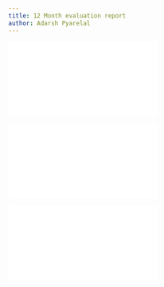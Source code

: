 ```yaml
---
title: 12 Month evaluation report
author: Adarsh Pyarelal
---
```


![Concept-level CAG](CAG.pdf)

![CAG with indicators](CAG_with_indicators.pdf)

![CAG with indicators and values](CAG_with_indicators_and_values.pdf)
